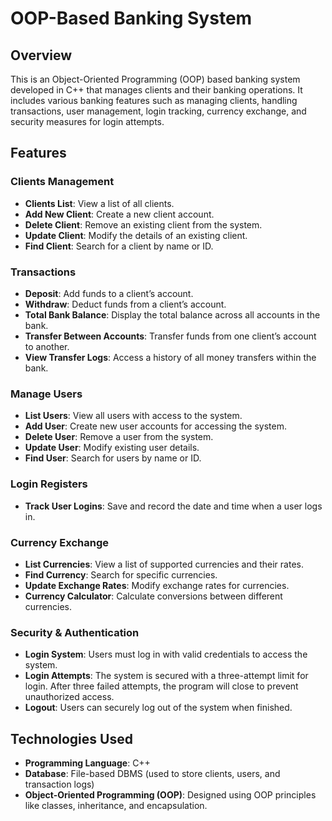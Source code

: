 # OOP-Based Banking System

## Overview

This is an Object-Oriented Programming (OOP) based banking system developed in C++ that manages clients and their banking operations. It includes various banking features such as managing clients, handling transactions, user management, login tracking, currency exchange, and security measures for login attempts.

## Features

### Clients Management
- **Clients List**: View a list of all clients.
- **Add New Client**: Create a new client account.
- **Delete Client**: Remove an existing client from the system.
- **Update Client**: Modify the details of an existing client.
- **Find Client**: Search for a client by name or ID.

### Transactions
- **Deposit**: Add funds to a client’s account.
- **Withdraw**: Deduct funds from a client’s account.
- **Total Bank Balance**: Display the total balance across all accounts in the bank.
- **Transfer Between Accounts**: Transfer funds from one client’s account to another.
- **View Transfer Logs**: Access a history of all money transfers within the bank.

### Manage Users
- **List Users**: View all users with access to the system.
- **Add User**: Create new user accounts for accessing the system.
- **Delete User**: Remove a user from the system.
- **Update User**: Modify existing user details.
- **Find User**: Search for users by name or ID.

### Login Registers
- **Track User Logins**: Save and record the date and time when a user logs in.

### Currency Exchange
- **List Currencies**: View a list of supported currencies and their rates.
- **Find Currency**: Search for specific currencies.
- **Update Exchange Rates**: Modify exchange rates for currencies.
- **Currency Calculator**: Calculate conversions between different currencies.

### Security & Authentication
- **Login System**: Users must log in with valid credentials to access the system.
- **Login Attempts**: The system is secured with a three-attempt limit for login. After three failed attempts, the program will close to prevent unauthorized access.
- **Logout**: Users can securely log out of the system when finished.

## Technologies Used
- **Programming Language**: C++
- **Database**: File-based DBMS (used to store clients, users, and transaction logs)
- **Object-Oriented Programming (OOP)**: Designed using OOP principles like classes, inheritance, and encapsulation.
